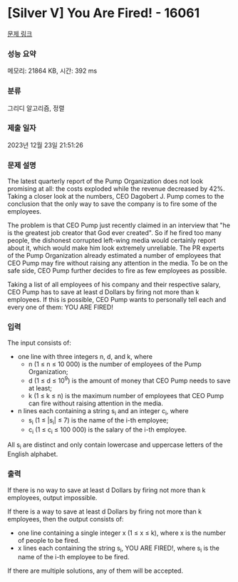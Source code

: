 # [Silver V] You Are Fired! - 16061 

[문제 링크](https://www.acmicpc.net/problem/16061) 

### 성능 요약

메모리: 21864 KB, 시간: 392 ms

### 분류

그리디 알고리즘, 정렬

### 제출 일자

2023년 12월 23일 21:51:26

### 문제 설명

<p>The latest quarterly report of the Pump Organization does not look promising at all: the costs exploded while the revenue decreased by 42%. Taking a closer look at the numbers, CEO Dagobert J. Pump comes to the conclusion that the only way to save the company is to fire some of the employees.</p>

<p>The problem is that CEO Pump just recently claimed in an interview that "he is the greatest job creator that God ever created". So if he fired too many people, the dishonest corrupted left-wing media would certainly report about it, which would make him look extremely unreliable. The PR experts of the Pump Organization already estimated a number of employees that CEO Pump may fire without raising any attention in the media. To be on the safe side, CEO Pump further decides to fire as few employees as possible.</p>

<p>Taking a list of all employees of his company and their respective salary, CEO Pump has to save at least d Dollars by firing not more than k employees. If this is possible, CEO Pump wants to personally tell each and every one of them: YOU ARE FIRED!</p>

### 입력 

 <p>The input consists of:</p>

<ul>
	<li>one line with three integers n, d, and k, where
	<ul>
		<li>n (1 ≤ n ≤ 10 000) is the number of employees of the Pump Organization;</li>
		<li>d (1 ≤ d ≤ 10<sup>9</sup>) is the amount of money that CEO Pump needs to save at least;</li>
		<li>k (1 ≤ k ≤ n) is the maximum number of employees that CEO Pump can fire without raising attention in the media.</li>
	</ul>
	</li>
	<li>n lines each containing a string s<sub>i</sub> and an integer c<sub>i</sub>, where
	<ul>
		<li>s<sub>i</sub> (1 ≤ |s<sub>i</sub>| ≤ 7) is the name of the i-th employee;</li>
		<li>c<sub>i</sub> (1 ≤ c<sub>i</sub> ≤ 100 000) is the salary of the i-th employee.</li>
	</ul>
	</li>
</ul>

<p>All s<sub>i</sub> are distinct and only contain lowercase and uppercase letters of the English alphabet.</p>

### 출력 

 <p>If there is no way to save at least d Dollars by firing not more than k employees, output impossible.</p>

<p>If there is a way to save at least d Dollars by firing not more than k employees, then the output consists of:</p>

<ul>
	<li>one line containing a single integer x (1 ≤ x ≤ k), where x is the number of people to be fired.</li>
	<li>x lines each containing the string s<sub>i</sub>, YOU ARE FIRED!, where s<sub>i</sub> is the name of the i-th employee to be fired.</li>
</ul>

<p>If there are multiple solutions, any of them will be accepted.</p>

